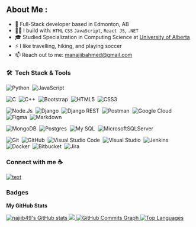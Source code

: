 

<!--
**najiib49/najiib49** is a ✨ _special_ ✨ repository because its `README.md` (this file) appears on your GitHub profile.

Here are some ideas to get you started:

- 🔭 I’m currently working on ...
- 🌱 I’m currently learning ...
- 👯 I’m looking to collaborate on ...
- 🤔 I’m looking for help with ...
- 💬 Ask me about ...
- 📫 How to reach me: ...
- 😄 Pronouns: ...
- ⚡ Fun fact: ...

Reference for badges: https://github.com/Ileriayo/markdown-badges
Reference profile: https://github.com/durgeshsamariya/awesome-github-profile-readme-templates/blob/master/templates/AdityaSunitKanoiProdileReadme.md?plain=1
-->
About Me :
---
- 💼 Full-Stack developer based in Edmonton, AB
- 👨‍💻 I build with: `HTML` `CSS` `JavaScript`, `React JS`, `.NET` 
- 🎓 Studied Specialization in Computing Science at [University of Alberta](https://www.ualberta.ca/index.html)
- ⚡ I like travelling, hiking, and playing soccer
- 📫 Reach out to me: manajiibahmed@gmail.com



### 🛠 &nbsp;Tech Stack & Tools


![Python](https://img.shields.io/badge/python-3670A0?style=for-the-badge&logo=python&logoColor=ffdd54)&nbsp;
![JavaScript](https://img.shields.io/badge/javascript-%23323330.svg?style=for-the-badge&logo=javascript&logoColor=%23F7DF1E)&nbsp;
<!--![Java](https://img.shields.io/badge/java-%23ED8B00.svg?style=for-the-badge&logo=java&logoColor=white)&nbsp;-->
![C](https://img.shields.io/badge/c-%2300599C.svg?style=for-the-badge&logo=c&logoColor=white)&nbsp;
![C++](https://img.shields.io/badge/c++-%2300599C.svg?style=for-the-badge&logo=c%2B%2B&logoColor=white)&nbsp;
![Bootstrap](https://img.shields.io/badge/bootstrap-%23563D7C.svg?style=for-the-badge&logo=bootstrap&logoColor=white)&nbsp;
![HTML5](https://img.shields.io/badge/html5-%23E34F26.svg?style=for-the-badge&logo=html5&logoColor=white)&nbsp;
![CSS3](https://img.shields.io/badge/css3-%231572B6.svg?style=for-the-badge&logo=css3&logoColor=white)&nbsp;
<!--![Apache Kafka](https://img.shields.io/badge/Apache%20Kafka-000?style=for-the-badge&logo=apachekafka)&nbsp; -->
<!-- ![Spring](https://img.shields.io/badge/spring-%236DB33F.svg?style=for-the-badge&logo=spring&logoColor=white)&nbsp;
![Vue.js](https://img.shields.io/badge/vuejs-%2335495e.svg?style=for-the-badge&logo=vuedotjs&logoColor=%234FC08D)&nbsp;
![Swagger](https://img.shields.io/badge/-Swagger-%23Clojure?style=for-the-badge&logo=swagger&logoColor=white)&nbsp; -->
![Node.Js](https://img.shields.io/badge/Node%20js-339933?style=for-the-badge&logo=nodedotjs&logoColor=white)&nbsp;
![Django](https://img.shields.io/badge/Django-092E20?style=for-the-badge&logo=django&logoColor=green)&nbsp;
![Django REST](https://img.shields.io/badge/django%20rest-ff1709?style=for-the-badge&logo=django&logoColor=white)&nbsp;
![Postman](https://img.shields.io/badge/Postman-FF6C37?style=for-the-badge&logo=postman&logoColor=white)&nbsp;
![Google Cloud](https://img.shields.io/badge/GoogleCloud-%234285F4.svg?style=for-the-badge&logo=google-cloud&logoColor=white)&nbsp;
![Figma](https://img.shields.io/badge/figma-%23F24E1E.svg?style=for-the-badge&logo=figma&logoColor=white)&nbsp;
![Markdown](https://img.shields.io/badge/markdown-%23000000.svg?style=for-the-badge&logo=markdown&logoColor=white)&nbsp;

![MongoDB](https://img.shields.io/badge/MongoDB-%234ea94b.svg?style=for-the-badge&logo=mongodb&logoColor=white)&nbsp;
![Postgres](https://img.shields.io/badge/postgres-%23316192.svg?style=for-the-badge&logo=postgresql&logoColor=white)&nbsp;
![My SQL](https://img.shields.io/badge/MySQL-005C84?style=for-the-badge&logo=mysql&logoColor=white)&nbsp;
![MicrosoftSQLServer](https://img.shields.io/badge/Microsoft%20SQL%20Server-CC2927?style=for-the-badge&logo=microsoft%20sql%20server&logoColor=white)&nbsp;

![Git](https://img.shields.io/badge/git-%23F05033.svg?style=for-the-badge&logo=git&logoColor=white)&nbsp;
![GitHub](https://img.shields.io/badge/github-%23121011.svg?style=for-the-badge&logo=github&logoColor=white)&nbsp;
![Visual Studio Code](https://img.shields.io/badge/Visual%20Studio%20Code-0078d7.svg?style=for-the-badge&logo=visual-studio-code&logoColor=white)&nbsp;
![Visual Studio](https://img.shields.io/badge/Visual_Studio-5C2D91?style=for-the-badge&logo=visual%20studio&logoColor=white)&nbsp;
![Jenkins](https://img.shields.io/badge/jenkins-%232C5263.svg?style=for-the-badge&logo=jenkins&logoColor=white)
![Docker](https://img.shields.io/badge/docker-%230db7ed.svg?style=for-the-badge&logo=docker&logoColor=white)&nbsp;
![Bitbucket](https://img.shields.io/badge/bitbucket-%230047B3.svg?style=for-the-badge&logo=bitbucket&logoColor=white)&nbsp;
![Jira](https://img.shields.io/badge/jira-%230A0FFF.svg?style=for-the-badge&logo=jira&logoColor=white)&nbsp;
<!---![Confluence](https://img.shields.io/badge/confluence-%23172BF4.svg?style=for-the-badge&logo=confluence&logoColor=white)&nbsp;-->
<!--![Eclipse](https://img.shields.io/badge/Eclipse-FE7A16.svg?style=for-the-badge&logo=Eclipse&logoColor=white)&nbsp; -->
<!--![Notion](https://img.shields.io/badge/Notion-%23000000.svg?style=for-the-badge&logo=notion&logoColor=white)&nbsp; -->
<!--![Adobe](https://img.shields.io/badge/adobe-%23FF0000.svg?style=for-the-badge&logo=adobe&logoColor=white)&nbsp; -->


### Connect with me ☕ 

[![text](https://img.shields.io/badge/LinkedIn-0077B5?style=for-the-badge&logo=linkedin&logoColor=white)](https://www.linkedin.com/in/mohamed-ahmed-581b94bb/)

### Badges

<b>My GitHub Stats</b>

<a href="http://www.github.com/najiib49">
  <img src="https://github-readme-stats.vercel.app/api?username=najiib49&show_icons=true&count_private=true&include_all_commits=true&title_color=0891b2&text_color=ffffff&icon_color=0891b2&bg_color=1c1917&hide_border=true" alt="najiib49's GitHub stats" />
</a>

<a href="http://www.github.com/najiib49">
  <img src="https://github-readme-streak-stats.herokuapp.com/?user=najiib49&stroke=ffffff&background=1c1917&ring=0891b2&fire=0891b2&currStreakNum=ffffff&currStreakLabel=0891b2&sideNums=ffffff&sideLabels=ffffff&dates=ffffff&hide_border=true" />
</a>

<!-- Activity Graph (may not work) -->
<a href="http://www.github.com/najiib49">
  <img src="https://github-readme-activity-graph.vercel.app/graph?username=najiib49&bg_color=1c1917&color=ffffff&line=0891b2&point=ffffff&area_color=1c1917&area=true&hide_border=true&custom_title=GitHub%20Commits%20Graph" alt="GitHub Commits Graph" />
</a>

<a href="https://github.com/najiib49" align="left">
  <img src="https://github-readme-stats-git-master-najiibs-projects.vercel.app/api/top-langs?username=najiib49&include_all_commits=true&count_private=true&langs_count=5&title_color=0891b2&text_color=ffffff&icon_color=0891b2&bg_color=1c1917&hide_border=true&locale=en&custom_title=Top%20Languages" alt="Top Languages" />
</a>

